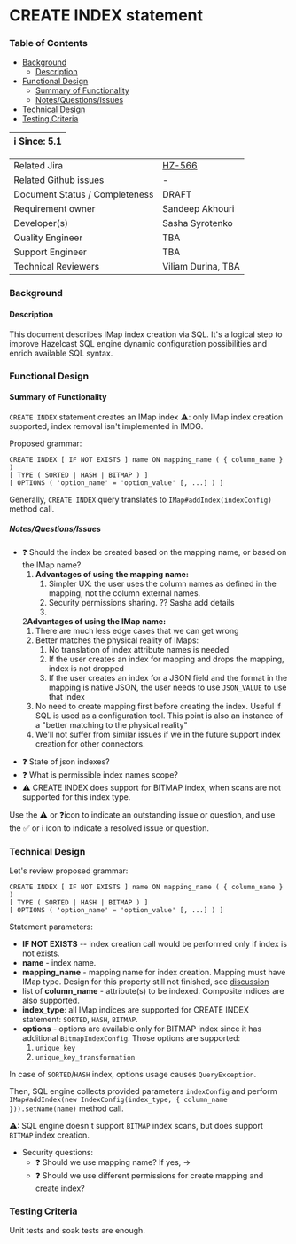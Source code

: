 # CREATE INDEX statement

### Table of Contents

+ [Background](#background)
  - [Description](#description)
+ [Functional Design](#functional-design)
  * [Summary of Functionality](#summary-of-functionality)
  * [Notes/Questions/Issues](#notesquestionsissues)
+ [Technical Design](#technical-design)
+ [Testing Criteria](#testing-criteria)

|ℹ️ Since: 5.1|
|-------------|

|||
|---|---|
|Related Jira|[HZ-566](https://hazelcast.atlassian.net/browse/HZ-566)|
|Related Github issues|_-_|
|Document Status / Completeness|DRAFT|
|Requirement owner|Sandeep Akhouri|
|Developer(s)|Sasha Syrotenko|
|Quality Engineer|TBA|
|Support Engineer|TBA|
|Technical Reviewers|Viliam Durina, TBA|

### Background
#### Description

This document describes IMap index creation via SQL.
It's a logical step to improve Hazelcast SQL engine dynamic configuration possibilities and enrich available SQL syntax.

### Functional Design
#### Summary of Functionality

`CREATE INDEX` statement creates an IMap index
⚠: only IMap index creation supported, index removal isn't implemented in IMDG.

Proposed grammar:
```
CREATE INDEX [ IF NOT EXISTS ] name ON mapping_name ( { column_name } )
[ TYPE ( SORTED | HASH | BITMAP ) ]
[ OPTIONS ( 'option_name' = 'option_value' [, ...] ) ]
```

Generally, `CREATE INDEX` query translates to `IMap#addIndex(indexConfig)` method call.  

##### Notes/Questions/Issues

- ❓ Should the index be created based on the mapping name, or based on the IMap name?
  1. **Advantages of using the mapping name:**
     1. Simpler UX: the user uses the column names as defined in the mapping, not the column external names.
     2. Security permissions sharing. ?? Sasha add details
     3. 
  2**Advantages of using the IMap name:**
     1. There are much less edge cases that we can get wrong
     2. Better matches the physical reality of IMaps: 
        1. No translation of index attribute names is needed
        2. If the user creates an index for mapping and drops the mapping, index is not dropped
        3. If the user creates an index for a JSON field and the format in the mapping is native JSON, the user needs to use `JSON_VALUE` to use that index
     3. No need to create mapping first before creating the index. Useful if SQL is used as a configuration tool. This point is also an instance of a "better matching to the physical reality"
     4. We'll not suffer from similar issues if we in the future support index creation for other connectors.

[TODO]: <> (@viliam, please, add your thoughts.)

- ❓ State of json indexes?
- ❓ What is permissible index names scope? 
- ⚠ CREATE INDEX does support for BITMAP index, when scans are not supported for this index type. 

Use the ⚠️ or ❓icon to indicate an outstanding issue or question, and use the ✅ or ℹ️ icon to indicate a resolved issue or question.


### Technical Design

Let's review proposed grammar:
```
CREATE INDEX [ IF NOT EXISTS ] name ON mapping_name ( { column_name } )
[ TYPE ( SORTED | HASH | BITMAP ) ]
[ OPTIONS ( 'option_name' = 'option_value' [, ...] ) ]
```

Statement parameters:

- **IF NOT EXISTS** -- index creation call would be performed only if index is not exists.
- **name** - index name.
- **mapping_name** - mapping name for index creation. Mapping must have IMap type.
  Design for this property still not finished, see [discussion](#notesquestionsissues)
- list of **column_name** - attribute(s) to be indexed. Composite indices are also supported.
- **index_type**: all IMap indices are supported for CREATE INDEX statement: `SORTED`, `HASH`,  `BITMAP`.
- **options** - options are available only for BITMAP index since it has additional `BitmapIndexConfig`.
  Those options are supported:
    1. `unique_key`
    2. `unique_key_transformation`

In case of `SORTED`/`HASH` index, options usage causes `QueryException`.

Then, SQL engine collects  provided parameters `indexConfig` and perform 
`IMap#addIndex(new IndexConfig(index_type, { column_name })).setName(name)` method call.

⚠: SQL engine doesn't support `BITMAP` index scans, but does support `BITMAP` index creation.

- Security questions:
    - ❓ Should we use mapping name? If yes, ->
    - ❓ Should we use different permissions for create mapping and create index?
    
### Testing Criteria

Unit tests and soak tests are enough.
